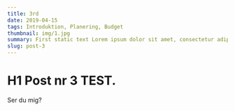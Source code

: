 ```yaml
---
title: 3rd
date: 2019-04-15
tags: Introduktion, Planering, Budget
thumbnail: img/1.jpg
summary: First static text Lorem ipsum dolor sit amet, consectetur adipiscing elit, sed do eiusmod tempor incididunt ut labore et dolore magna aliqua.
slug: post-3
---
```


# H1 Post nr 3 TEST. 
Ser du mig?